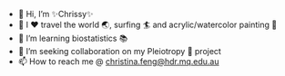 - 👋 Hi, I’m ✨Chrissy✨  
- 👀 I :heart: travel the world :earth_asia:, surfing :surfer: and acrylic/watercolor painting :art:
- 🌱 I’m learning biostatistics 📚
- 💞️ I’m seeking collaboration on my Pleiotropy 🧬 project
- 📫 How to reach me @ christina.feng@hdr.mq.edu.au

<!---
Christinaya/Christinaya is a ✨ special ✨ repository because its `README.md` (this file) appears on your GitHub profile.
You can click the Preview link to take a look at your changes.
--->
